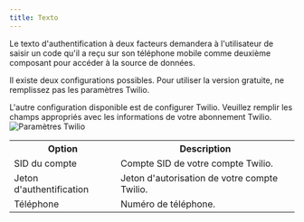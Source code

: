```yaml
---
title: Texto
---
```

Le texto d'authentification à deux facteurs demandera à l'utilisateur de saisir un code qu'il a reçu sur son téléphone mobile comme deuxième composant pour accéder à la source de données.  

Il existe deux configurations possibles. Pour utiliser la version gratuite, ne remplissez pas les paramètres Twilio.  

L'autre configuration disponible est de configurer Twilio. Veuillez remplir les champs appropriés avec les informations de votre abonnement Twilio.  
![Paramètres Twilio](/img/fr/server/ServerOp8136.png)  

<table>
	<tr>
		<th>
Option 
		</th>
		<th>
Description 
		</th>
	</tr>
	<tr>
		<td>
SID du compte 
		</td>
		<td>
Compte SID de votre compte Twilio. 
		</td>
	</tr>
	<tr>
		<td>
Jeton d'authentification 
		</td>
		<td>
Jeton d'autorisation de votre compte Twilio. 
		</td>
	</tr>
	<tr>
		<td>
Téléphone 
		</td>
		<td>
Numéro de téléphone. 
		</td>
	</tr>
</table>


